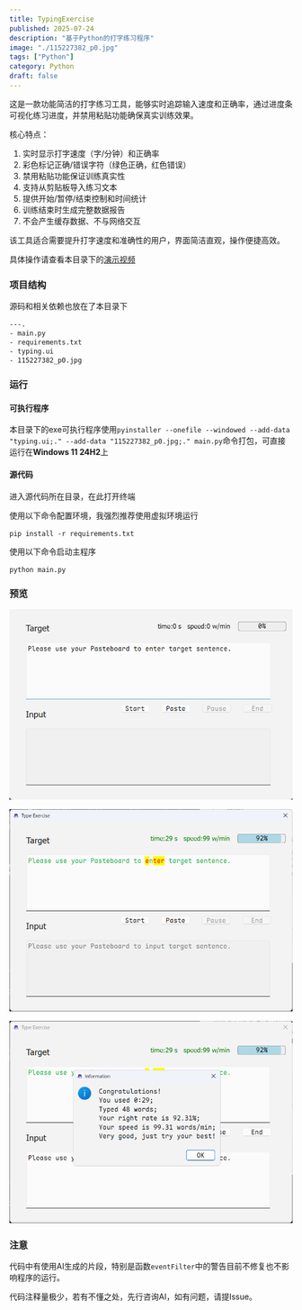 ```yaml
---
title: TypingExercise
published: 2025-07-24
description: "基于Python的打字练习程序"
image: "./115227382_p0.jpg"
tags: ["Python"]
category: Python
draft: false
---
```


这是一款功能简洁的打字练习工具，能够实时追踪输入速度和正确率，通过进度条可视化练习进度，并禁用粘贴功能确保真实训练效果。

核心特点：

1. 实时显示打字速度（字/分钟）和正确率
2. 彩色标记正确/错误字符（绿色正确，红色错误）
3. 禁用粘贴功能保证训练真实性
4. 支持从剪贴板导入练习文本
5. 提供开始/暂停/结束控制和时间统计
6. 训练结束时生成完整数据报告
7. 不会产生缓存数据、不与网络交互

该工具适合需要提升打字速度和准确性的用户，界面简洁直观，操作便捷高效。

具体操作请查看本目录下的[演示视频](2025-07-17_10-27-46.mp4)

### 项目结构

源码和相关依赖也放在了本目录下

```shell
---.
- main.py
- requirements.txt
- typing.ui
- 115227382_p0.jpg
```

### 运行

#### 可执行程序

本目录下的exe可执行程序使用`pyinstaller --onefile --windowed --add-data "typing.ui;." --add-data "115227382_p0.jpg;." main.py`命令打包，可直接运行在**Windows 11 24H2**上

#### 源代码

进入源代码所在目录，在此打开终端

使用以下命令配置环境，我强烈推荐使用虚拟环境运行

```shell
pip install -r requirements.txt
```

使用以下命令启动主程序

```shell
python main.py
```

### 预览

![界面](assets\image.png)

![运行中](assets\image-2.png)

![结果](assets\image-1.png)

### 注意

代码中有使用AI生成的片段，特别是函数`eventFilter`中的警告目前不修复也不影响程序的运行。

代码注释量极少，若有不懂之处，先行咨询AI，如有问题，请提Issue。
